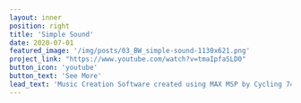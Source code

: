 ```yaml
---
layout: inner
position: right
title: 'Simple Sound'
date: 2020-07-01
featured_image: '/img/posts/03_BW_simple-sound-1130x621.png'
project_link: "https://www.youtube.com/watch?v=tmaIpfaSLD0"
button_icon: 'youtube'
button_text: 'See More'
lead_text: 'Music Creation Software created using MAX MSP by Cycling 74.'
---
```

